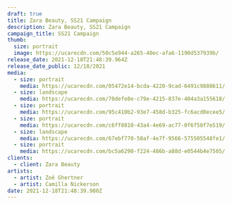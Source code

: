 ```yaml
---
draft: true
title: Zara Beauty, SS21 Campaign
description: Zara Beauty, SS21 Campaign
campaign_title: SS21 Campaign
thumb:
  size: portrait
  image: https://ucarecdn.com/50c5e944-a265-40ec-afa6-1190d537939b/
release_date: 2021-12-18T21:48:39.964Z
release_date_public: 12/18/2021
media:
  - size: portrait
    media: https://ucarecdn.com/05472e14-bcda-4220-9cad-6491c9888611/
  - size: landscape
    media: https://ucarecdn.com/70defe8e-c79e-4215-837e-404a3a155618/
  - size: portrait
    media: https://ucarecdn.com/95c410b2-93e7-458d-b325-fc6acd0ecee5/
  - size: portrait
    media: https://ucarecdn.com/c6ff0810-43a4-4e69-ac77-0f6f58f7e519/
  - size: landscape
    media: https://ucarecdn.com/67ebf770-50af-4e7f-9566-575505548fe1/
  - size: portrait
    media: https://ucarecdn.com/bc5a6290-f224-486b-a88d-e0544b4e7505/
clients:
  - client: Zara Beauty
artists:
  - artist: Zoë Ghertner
  - artist: Camilla Nickerson
date: 2021-12-18T21:48:39.980Z
---
```


